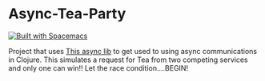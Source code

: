 # Async-Tea-Party
[![Built with Spacemacs](https://cdn.rawgit.com/syl20bnr/spacemacs/442d025779da2f62fc86c2082703697714db6514/assets/spacemacs-badge.svg)](http://spacemacs.org)

Project that uses [This async lib](https://github.com/clojure/core.async) to get used to using async communications in Clojure. This simulates a request for Tea from two competing services and only one can win!! Let the race condition....BEGIN!
